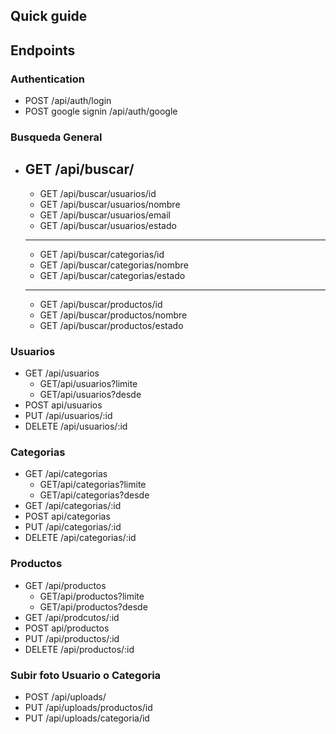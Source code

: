 
## Quick guide
## Endpoints

### Authentication
 * POST /api/auth/login
 * POST google signin /api/auth/google

### Busqueda General 
* GET /api/buscar/ 
   --------------------------------
   * GET /api/buscar/usuarios/id
   * GET /api/buscar/usuarios/nombre
   * GET /api/buscar/usuarios/email
   * GET /api/buscar/usuarios/estado
   --------------------------------
   * GET /api/buscar/categorias/id
   * GET /api/buscar/categorias/nombre
   * GET /api/buscar/categorias/estado
   --------------------------------
   * GET /api/buscar/productos/id
   * GET /api/buscar/productos/nombre
   * GET /api/buscar/productos/estado
   
 ### Usuarios 
* GET /api/usuarios 
  * GET/api/usuarios?limite
  * GET/api/usuarios?desde
* POST api/usuarios
* PUT /api/usuarios/:id
* DELETE /api/usuarios/:id
        
### Categorias 
* GET /api/categorias 
  * GET/api/categorias?limite
  * GET/api/categorias?desde
* GET /api/categorias/:id
* POST api/categorias
* PUT /api/categorias/:id
* DELETE /api/categorias/:id

### Productos  
* GET /api/productos 
  * GET/api/productos?limite
  * GET/api/productos?desde
* GET /api/prodcutos/:id
* POST api/productos
* PUT /api/productos/:id
* DELETE /api/productos/:id

### Subir foto Usuario o Categoria
* POST /api/uploads/
* PUT /api/uploads/productos/id
* PUT /api/uploads/categoria/id



        
